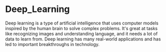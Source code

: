 # Deep_Learning
Deep learning is a type of artificial intelligence that uses computer models inspired by the human brain to solve complex problems. It's great at tasks like recognizing images and understanding language, and it needs a lot of data to learn from. Deep learning has many real-world applications and has led to important breakthroughs in technology.
